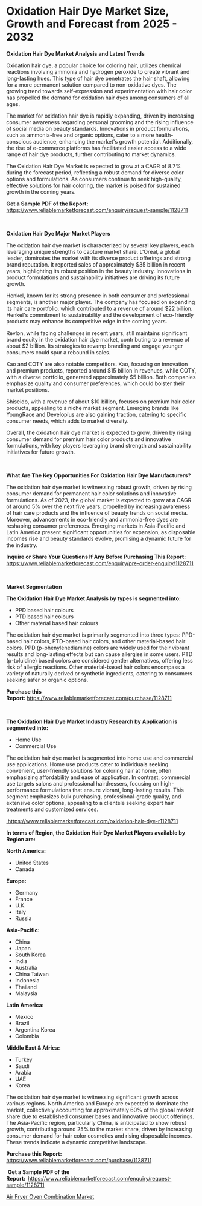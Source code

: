 <p><h1>Oxidation Hair Dye Market Size, Growth and Forecast from 2025 - 2032</h1></p><p><strong>Oxidation Hair Dye Market Analysis and Latest Trends</strong></p>
<p><p>Oxidation hair dye, a popular choice for coloring hair, utilizes chemical reactions involving ammonia and hydrogen peroxide to create vibrant and long-lasting hues. This type of hair dye penetrates the hair shaft, allowing for a more permanent solution compared to non-oxidative dyes. The growing trend towards self-expression and experimentation with hair color has propelled the demand for oxidation hair dyes among consumers of all ages.</p><p>The market for oxidation hair dye is rapidly expanding, driven by increasing consumer awareness regarding personal grooming and the rising influence of social media on beauty standards. Innovations in product formulations, such as ammonia-free and organic options, cater to a more health-conscious audience, enhancing the market's growth potential. Additionally, the rise of e-commerce platforms has facilitated easier access to a wide range of hair dye products, further contributing to market dynamics.</p><p>The Oxidation Hair Dye Market is expected to grow at a CAGR of 8.7% during the forecast period, reflecting a robust demand for diverse color options and formulations. As consumers continue to seek high-quality, effective solutions for hair coloring, the market is poised for sustained growth in the coming years.</p></p>
<p><strong>Get a Sample PDF of the Report:&nbsp;</strong> <a href="https://www.reliablemarketforecast.com/enquiry/request-sample/1128711?utm_campaign=2439&utm_medium=2&utm_source=Github&utm_content=ia&utm_term=04042025&utm_id=oxidation-hair-dye">https://www.reliablemarketforecast.com/enquiry/request-sample/1128711</a></p>
<p>&nbsp;</p>
<p><strong>Oxidation Hair Dye Major Market Players</strong></p>
<p><p>The oxidation hair dye market is characterized by several key players, each leveraging unique strengths to capture market share. L'Oréal, a global leader, dominates the market with its diverse product offerings and strong brand reputation. It reported sales of approximately $35 billion in recent years, highlighting its robust position in the beauty industry. Innovations in product formulations and sustainability initiatives are driving its future growth.</p><p>Henkel, known for its strong presence in both consumer and professional segments, is another major player. The company has focused on expanding its hair care portfolio, which contributed to a revenue of around $22 billion. Henkel's commitment to sustainability and the development of eco-friendly products may enhance its competitive edge in the coming years.</p><p>Revlon, while facing challenges in recent years, still maintains significant brand equity in the oxidation hair dye market, contributing to a revenue of about $2 billion. Its strategies to revamp branding and engage younger consumers could spur a rebound in sales.</p><p>Kao and COTY are also notable competitors. Kao, focusing on innovation and premium products, reported around $15 billion in revenues, while COTY, with a diverse portfolio, generated approximately $5 billion. Both companies emphasize quality and consumer preferences, which could bolster their market positions.</p><p>Shiseido, with a revenue of about $10 billion, focuses on premium hair color products, appealing to a niche market segment. Emerging brands like YoungRace and Developlus are also gaining traction, catering to specific consumer needs, which adds to market diversity.</p><p>Overall, the oxidation hair dye market is expected to grow, driven by rising consumer demand for premium hair color products and innovative formulations, with key players leveraging brand strength and sustainability initiatives for future growth.</p></p>
<p>&nbsp;</p>
<p><strong>What Are The Key Opportunities For Oxidation Hair Dye Manufacturers?</strong></p>
<p><p>The oxidation hair dye market is witnessing robust growth, driven by rising consumer demand for permanent hair color solutions and innovative formulations. As of 2023, the global market is expected to grow at a CAGR of around 5% over the next five years, propelled by increasing awareness of hair care products and the influence of beauty trends on social media. Moreover, advancements in eco-friendly and ammonia-free dyes are reshaping consumer preferences. Emerging markets in Asia-Pacific and Latin America present significant opportunities for expansion, as disposable incomes rise and beauty standards evolve, promising a dynamic future for the industry.</p></p>
<p><strong>Inquire or Share Your Questions If Any Before Purchasing This Report:</strong> <a href="https://www.reliablemarketforecast.com/enquiry/pre-order-enquiry/1128711?utm_campaign=2439&utm_medium=2&utm_source=Github&utm_content=ia&utm_term=04042025&utm_id=oxidation-hair-dye">https://www.reliablemarketforecast.com/enquiry/pre-order-enquiry/1128711</a></p>
<p>&nbsp;</p>
<p><strong>Market Segmentation</strong></p>
<p><strong>The Oxidation Hair Dye Market Analysis by types is segmented into:</strong></p>
<p><ul><li>PPD based hair colours</li><li>PTD based hair colours</li><li>Other material based hair colours</li></ul></p>
<p><p>The oxidation hair dye market is primarily segmented into three types: PPD-based hair colors, PTD-based hair colors, and other material-based hair colors. PPD (p-phenylenediamine) colors are widely used for their vibrant results and long-lasting effects but can cause allergies in some users. PTD (p-toluidine) based colors are considered gentler alternatives, offering less risk of allergic reactions. Other material-based hair colors encompass a variety of naturally derived or synthetic ingredients, catering to consumers seeking safer or organic options.</p></p>
<p><strong>Purchase this Report:&nbsp;</strong><a href="https://www.reliablemarketforecast.com/purchase/1128711?utm_campaign=2439&utm_medium=2&utm_source=Github&utm_content=ia&utm_term=04042025&utm_id=oxidation-hair-dye">https://www.reliablemarketforecast.com/purchase/1128711</a></p>
<p>&nbsp;</p>
<p><strong>The Oxidation Hair Dye Market Industry Research by Application is segmented into:</strong></p>
<p><ul><li>Home Use</li><li>Commercial Use</li></ul></p>
<p><p>The oxidation hair dye market is segmented into home use and commercial use applications. Home use products cater to individuals seeking convenient, user-friendly solutions for coloring hair at home, often emphasizing affordability and ease of application. In contrast, commercial use targets salons and professional hairdressers, focusing on high-performance formulations that ensure vibrant, long-lasting results. This segment emphasizes bulk purchasing, professional-grade quality, and extensive color options, appealing to a clientele seeking expert hair treatments and customized services.</p></p>
<p><a href="https://www.reliablemarketforecast.com/oxidation-hair-dye-r1128711?utm_campaign=2439&utm_medium=2&utm_source=Github&utm_content=ia&utm_term=04042025&utm_id=oxidation-hair-dye">&nbsp;https://www.reliablemarketforecast.com/oxidation-hair-dye-r1128711</a></p>
<p><strong>In terms of Region, the Oxidation Hair Dye Market Players available by Region are:</strong></p>
<p>
    <p> <strong> North America: </strong>
        <ul>
            <li>United States</li>
            <li>Canada</li>
        </ul>
        </p> 
    <p> <strong> Europe: </strong>
        <ul>
            <li>Germany</li>
            <li>France</li>
            <li>U.K.</li>
            <li>Italy</li>
            <li>Russia</li>
        </ul>
        </p> 
    <p> <strong> Asia-Pacific: </strong>
        <ul>
            <li>China</li>
            <li>Japan</li>
            <li>South Korea</li>
            <li>India</li>
            <li>Australia</li>
            <li>China Taiwan</li>
            <li>Indonesia</li>
            <li>Thailand</li>
            <li>Malaysia</li>
        </ul>
        </p> 
    <p> <strong> Latin America: </strong>
        <ul>
            <li>Mexico</li>
            <li>Brazil</li>
            <li>Argentina Korea</li>
            <li>Colombia</li>
        </ul>
        </p> 
    <p> <strong> Middle East & Africa: </strong>
        <ul>
            <li>Turkey</li>
            <li>Saudi</li>
            <li>Arabia</li>
            <li>UAE</li>
            <li>Korea</li>
        </ul>
    </p>
    </p>
<p><p>The oxidation hair dye market is witnessing significant growth across various regions. North America and Europe are expected to dominate the market, collectively accounting for approximately 60% of the global market share due to established consumer bases and innovative product offerings. The Asia-Pacific region, particularly China, is anticipated to show robust growth, contributing around 25% to the market share, driven by increasing consumer demand for hair color cosmetics and rising disposable incomes. These trends indicate a dynamic competitive landscape.</p></p>
<p><strong>Purchase this Report: </strong><a href="https://www.reliablemarketforecast.com/purchase/1128711?utm_campaign=2439&utm_medium=2&utm_source=Github&utm_content=ia&utm_term=04042025&utm_id=oxidation-hair-dye">https://www.reliablemarketforecast.com/purchase/1128711</a></p>
<p>&nbsp;<strong>Get a Sample PDF of the Report:&nbsp;&nbsp;</strong><a href="https://www.reliablemarketforecast.com/enquiry/request-sample/1128711?utm_campaign=2439&utm_medium=2&utm_source=Github&utm_content=ia&utm_term=04042025&utm_id=oxidation-hair-dye">https://www.reliablemarketforecast.com/enquiry/request-sample/1128711</a></p>
<p><strong></strong></p>
<p><p><a href="https://github.com/kathiestrine5ty/Market-Research-Report-List-2/blob/main/air-fryer-oven-combination-market.md?utm_campaign=2439&utm_medium=2&utm_source=Github&utm_content=ia&utm_term=04042025&utm_id=oxidation-hair-dye">Air Fryer Oven Combination Market</a></p></p>